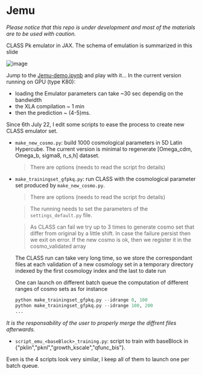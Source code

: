 # Jemu

*Please notice that this repo is under development and most of the materials are to be used with caution.* 

CLASS Pk emulator in JAX. The schema of emulation is summarized in this slide

![image](https://user-images.githubusercontent.com/20539759/177787313-3dd12158-f021-4340-89d8-fe91a917fe99.png)


Jump to the [Jemu-demo.ipynb](https://github.com/jecampagne/Jemu/blob/main/Jemu-demo.ipynb) and play with it...
In the current version running on GPU (type K80): 
- loading the Emulator parameters can take ~30 sec dependig on the bandwidth
- the XLA compilation ~ 1 min
- then the prediction ~ (4-5)ms.

Since 6th July 22, I edit some scripts to ease the process to create new CLASS emulator set.
- `make_new_cosmo.py`: build 1000 cosmological parameters in 5D Latin Hypercube. The current version is minimal to regenerate [Omega_cdm, Omega_b, sigma8, n_s,h] dataset.  
  > There are options (needs to read the script fro details)
- `make_trainingset_gfpkq.py`: run CLASS with the cosmological parameter set produced by `make_new_cosmo.py`.

  > There are options (needs to read the script fro details)

  > The running needs to set the parameters of the `settings_default.py` file. 

  > As CLASS can fail we try up to 3 times to generate cosmo set that differ from original by a little shift.
   In case the failure persist then we exit on error. 
  If the new cosmo is ok, then we register it in the cosmo_validated array
  
  The CLASS run can take very long time, so we store the correspondant files at each validation
    of a new cosmology set in a temporary directory indexed by the first cosmology index and the last to date run
    
  One can launch on different batch queue the computation of different ranges of cosmo sets as for instance
  ```python
  python make_trainingset_gfpkq.py --idrange 0, 100
  python make_trainingset_gfpkq.py --idrange 100, 200
  ...
  ```
  
*It is the responsability of the user to properly merge the diffrent files afterwards.*

- `script_emu_<baseBlock>_training.py`: script to train <baseBlock> with baseBlock in {"pklin","pknl","growth_kscale","qfunc_bis"}. 

Even is the 4 scripts look very similar, I keep all of them to launch one per batch queue.


